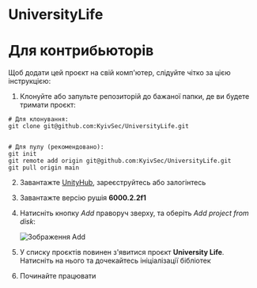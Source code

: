 # UniversityLife

# Для контрибьюторів

Щоб додати цей проєкт на свій комп'ютер, слідуйте чітко за цією інструкцією:

1. Клонуйте або запульте репозиторій до бажаної папки, де ви будете тримати проєкт:

```git
# Для клонування:
git clone git@github.com:KyivSec/UniversityLife.git


# Для пулу (рекомендовано):
git init
git remote add origin git@github.com:KyivSec/UniversityLife.git
git pull origin main
```

2. Завантажте [UnityHub](https://unity.com/download), зареєструйтесь або залогінтесь

3. Завантажте версію рушія **6000.2.2f1**

4. Натисніть кнопку *Add* праворуч зверху, та оберіть *Add project from disk*:
   
   ![Зображення Add](https://cdn.discordapp.com/attachments/1414609032680968194/1414979961537822720/image.png?ex=68c18a47&is=68c038c7&hm=9ed21b61476b2ddaaf19dc4d4d00e18d64306ad6813070208c7ab71fc8ca026e&)

6. У списку проєктів повинен з'явитися проєкт **University Life**. Натисніть на нього та дочекайтесь ініціалізації бібліотек

7. Починайте працювати
